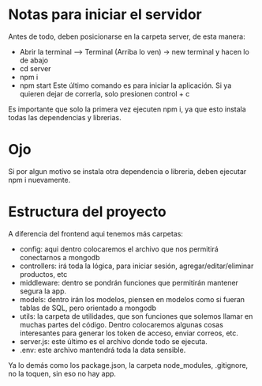 # Notas para iniciar el servidor

Antes de todo, deben posicionarse en la carpeta server, de esta manera:

- Abrir la terminal --> Terminal (Arriba lo ven) -> new terminal y hacen lo de abajo
- cd server
- npm i
- npm start
  Este último comando es para iniciar la aplicación. Si ya quieren dejar de correrla, solo presionen control + c

Es importante que solo la primera vez ejecuten npm i, ya que esto instala todas las dependencias y librerias.

# Ojo

Si por algun motivo se instala otra dependencia o libreria, deben ejecutar npm i nuevamente.

# Estructura del proyecto

A diferencia del frontend aqui tenemos más carpetas:

- config: aqui dentro colocaremos el archivo que nos permitirá conectarnos a mongodb
- controllers: irá toda la lógica, para iniciar sesión, agregar/editar/eliminar productos, etc
- middleware: dentro se pondrán funciones que permitirán mantener segura la app.
- models: dentro irán los modelos, piensen en modelos como si fueran tablas de SQL, pero orientado a mongodb
- utils: la carpeta de utilidades, que son funciones que solemos llamar en muchas partes del código. Dentro
  colocaremos algunas cosas interesantes para generar los token de acceso, enviar correos, etc.
- server.js: este último es el archivo donde todo se ejecuta.
- .env: este archivo mantendrá toda la data sensible.

Ya lo demás como los package.json, la carpeta node_modules, .gitignore, no la toquen, sin eso no hay app.
